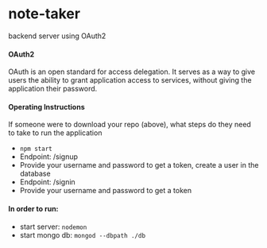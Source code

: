 # note-taker
backend server using OAuth2
#### OAuth2
OAuth is an open standard for access delegation. It serves as a way to give users the ability 
to grant application access to services, without giving the application their password.

#### Operating Instructions
If someone were to download your repo (above), what steps do they need to take to run the application
* `npm start`
*  Endpoint: /signup
* Provide your username and password to get a token, create a user in the database
* Endpoint: /signin
* Provide your username and password to get a token

#### In order to run:
* start server: `nodemon`
* start mongo db: `mongod --dbpath ./db`